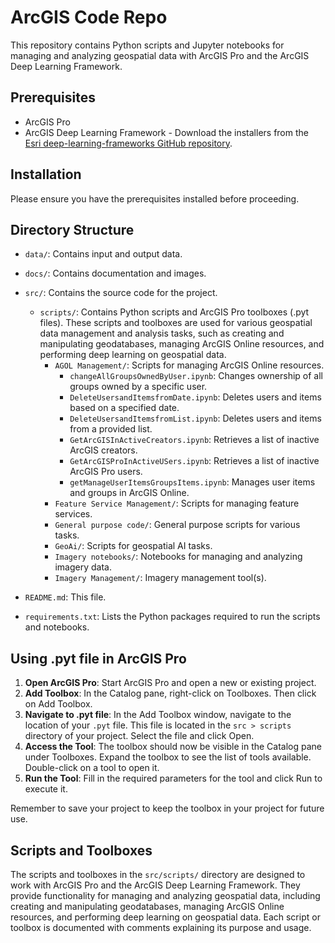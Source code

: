 # ArcGIS Code Repo

This repository contains Python scripts and Jupyter notebooks for managing and analyzing geospatial data with ArcGIS Pro and the ArcGIS Deep Learning Framework.

## Prerequisites

- ArcGIS Pro
- ArcGIS Deep Learning Framework - Download the installers from the [Esri deep-learning-frameworks GitHub repository](https://github.com/Esri/deep-learning-frameworks).

## Installation

Please ensure you have the prerequisites installed before proceeding.

## Directory Structure

- `data/`: Contains input and output data.
- `docs/`: Contains documentation and images.
- `src/`: Contains the source code for the project.
    - `scripts/`: Contains Python scripts and ArcGIS Pro toolboxes (.pyt files). These scripts and toolboxes are used for various geospatial data management and analysis tasks, such as creating and manipulating geodatabases, managing ArcGIS Online resources, and performing deep learning on geospatial data.
        - `AGOL Management/`: Scripts for managing ArcGIS Online resources.
            - `changeAllGroupsOwnedByUser.ipynb`: Changes ownership of all groups owned by a specific user.
            - `DeleteUsersandItemsfromDate.ipynb`: Deletes users and items based on a specified date.
            - `DeleteUsersandItemsfromList.ipynb`: Deletes users and items from a provided list.
            - `GetArcGISInActiveCreators.ipynb`: Retrieves a list of inactive ArcGIS creators.
            - `GetArcGISProInActiveUSers.ipynb`: Retrieves a list of inactive ArcGIS Pro users.
            - `getManageUserItemsGroupsItems.ipynb`: Manages user items and groups in ArcGIS Online.
        - `Feature Service Management/`: Scripts for managing feature services.
        - `General purpose code/`: General purpose scripts for various tasks.
        - `GeoAi/`: Scripts for geospatial AI tasks.
        - `Imagery notebooks/`: Notebooks for managing and analyzing imagery data.
        - `Imagery Management/`: Imagery management tool(s).
    
- `README.md`: This file.
- `requirements.txt`: Lists the Python packages required to run the scripts and notebooks.

## Using .pyt file in ArcGIS Pro

1. **Open ArcGIS Pro**: Start ArcGIS Pro and open a new or existing project.
2. **Add Toolbox**: In the Catalog pane, right-click on Toolboxes. Then click on Add Toolbox.
3. **Navigate to .pyt file**: In the Add Toolbox window, navigate to the location of your `.pyt` file. This file is located in the `src > scripts` directory of your project. Select the file and click Open.
4. **Access the Tool**: The toolbox should now be visible in the Catalog pane under Toolboxes. Expand the toolbox to see the list of tools available. Double-click on a tool to open it.
5. **Run the Tool**: Fill in the required parameters for the tool and click Run to execute it.

Remember to save your project to keep the toolbox in your project for future use.

## Scripts and Toolboxes

The scripts and toolboxes in the `src/scripts/` directory are designed to work with ArcGIS Pro and the ArcGIS Deep Learning Framework. They provide functionality for managing and analyzing geospatial data, including creating and manipulating geodatabases, managing ArcGIS Online resources, and performing deep learning on geospatial data. Each script or toolbox is documented with comments explaining its purpose and usage.